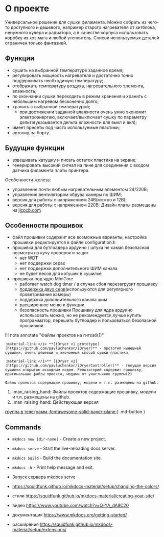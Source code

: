 # О проекте

Универсальное решение для сушки филамента. Можно собрать из чего-то доступного и дешевого, например старого нагревателя от хитблока, ненужного кулера и радиатора, а в качестве корпуса использовать коробку из хоз.мага и любой утеплитель. Список используемых деталей ограничен только фантазией.

## Функции

- сушить на выбранной температуре заданное время;
- регулировать мощность нагревателя и достаточно точно поддерживать необходимую температуру;
- отображать температуру воздуха, нагревательного элемента, влажность; 
- по окончании сушки переходить в режим хранения и хранить с небольшим нагревом бесконечно долго;
- хранить с выбранной температурой;
  - при достижении заданной влажности очень умно экономит электроэнергию, включает/выключает сушку по параметру дельта(указывается дельта влажности для выкл и вкл);
- имеет пресеты под часто используемые пластики;
- автопид на борту.

## Будущие функции
- взвешивать катушку и писать остаток пластика на экране;
- генерировать высокий сигнал на пине для соединения с входом датчика филамента платы принтера.

Особенности железа:
- управление почти любым нагревательным элементом 24/220В;
- управление вентилятором обдува камеры по ШИМ;
- версия для работы с напряжением 24В(можно и 12В);
- версия для работы с напряжением 220В;
Дизайн платы размещены на [jlcpcb.com](https://oshwlab.com/svet_team/idryer)


## Особенности прошивок
- файл прошивки содержит все возможные варианты, настройка прошивки редактируется в файле configuration.h
- прошивка для бутлоадера ардуино / штука не самая безопасная несмотря на кучу проверок и защит
  - нет WDT
  - нет поддержки серво
  - нет поддержки дополнительного ШИМ канала
  - не будет весов для катушек в сушилке
- прошивка под ядро MiniCore
  - работает watch dog timer / в случае cбоя перезагрузит прошивку
  - [поддержка двух серв](https://t.me/iDryer/361)(используются для регулярного проветривания камеры)
  - поддержка дополнительного канала шим
  - расширенное меню и функции
  - безопасность прошивки
Прошивку для ядра ардуино использовать можно, но не рекомендуется,лучше купить программатор, перешить бутлоадер и пользоваться безопасной прошивкой.

!!! note annotate "Файлы проектов на гитхаб(1)"

    :material-link:</i> **[iDryer v1 prototype](https://github.com/pavluchenkor/iDryer)** - прототип нынешней сушилки, очень дешевый и экономный способ сушки пластика
    
    :material-link:</i>** [iDryer v2](https://github.com/pavluchenkor/iDryerController)** - текущая версия сушилки открытым исходным кодом. Репозиторий содержит прошивку, оригинальные файлы проекта, модами от участников группы(2)

    Файлы проектов содержащие прошивку, модели и т.п. размещены на github.

1.  :man_raising_hand: Файлы проектов содержащие прошивку, модели и т.п. размещены на github.
2.  :man_raising_hand: Действующая версия

[группа в телеграмм :fontawesome-solid-paper-plane:](https://t.me/iDryer){ .md-button }

## Commands

* `mkdocs new [dir-name]` - Create a new project.
* `mkdocs serve` - Start the live-reloading docs server.
* `mkdocs build` - Build the documentation site.
* `mkdocs -h` - Print help message and exit.

* Запуск сервера mkdocs serve
* https://squidfunk.github.io/mkdocs-material/setup/changing-the-colors/
* стили https://squidfunk.github.io/mkdocs-material/creating-your-site/
* видео https://www.youtube.com/watch?v=Q-YA_dA8C20
* документация https://www.mkdocs.org/getting-started/
* расширения https://squidfunk.github.io/mkdocs-material/setup/extensions/